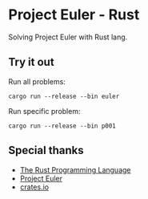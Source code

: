 # Project Euler - Rust

Solving Project Euler with Rust lang.

## Try it out

Run all problems:

```
cargo run --release --bin euler
```

Run specific problem:

```
cargo run --release --bin p001
```

## Special thanks

* [The Rust Programming Language](http://www.rust-lang.org/)
* [Project Euler](http://projecteuler.net/)
* [crates.io](https://crates.io/)
